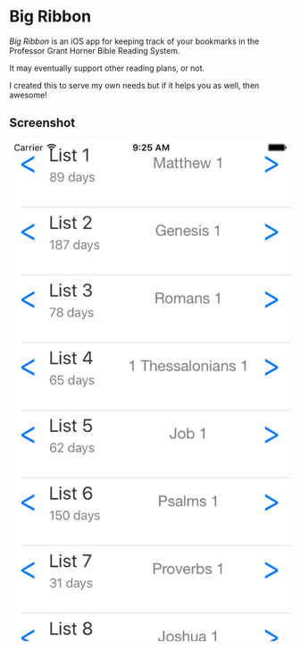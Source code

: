 # Big Ribbon

*Big Ribbon* is an iOS app for keeping track of your bookmarks in the Professor Grant Horner Bible Reading System.

It may eventually support other reading plans, or not.

I created this to serve my own needs but if it helps you as well, then awesome!

## Screenshot

![Screenshot](https://github.com/jpoehls/bigribbon/raw/master/screenshot.png "Screenshot")

